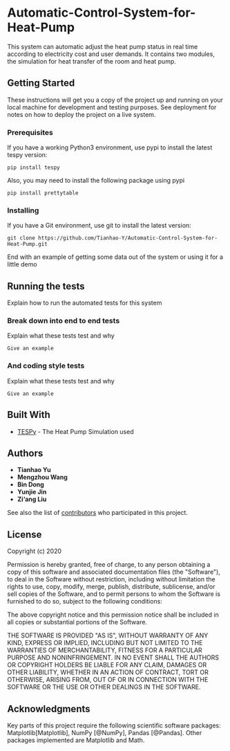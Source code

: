 # Automatic-Control-System-for-Heat-Pump

This system can automatic adjust the heat pump status in real time according to electricity cost and user demands. It contains two modules, the simulation for heat transfer of the room and heat pump.

## Getting Started

These instructions will get you a copy of the project up and running on your local machine for development and testing purposes. See deployment for notes on how to deploy the project on a live system.

### Prerequisites

If you have a working Python3 environment, use pypi to install the latest tespy version:

```
pip install tespy
```

Also, you may need to install the following package using pypi

```
pip install prettytable
```

### Installing

If you have a Git environment, use git to install the latest version:

```
git clone https://github.com/Tianhao-Y/Automatic-Control-System-for-Heat-Pump.git
```

End with an example of getting some data out of the system or using it for a little demo

## Running the tests

Explain how to run the automated tests for this system

### Break down into end to end tests

Explain what these tests test and why

```
Give an example
```

### And coding style tests

Explain what these tests test and why

```
Give an example
```

## Built With

* [TESPy](https://github.com/oemof/tespy) - The Heat Pump Simulation used

## Authors

* **Tianhao Yu** 
* **Mengzhou Wang** 
* **Bin Dong**
* **Yunjie Jin** 
* **Zi‘ang Liu** 

See also the list of [contributors](https://github.com/Tianhao-Y/Automatic-Control-System-for-Heat-Pump/graphs/contributors) who participated in this project.

## License
Copyright (c) 2020 

Permission is hereby granted, free of charge, to any person obtaining a copy of this software and associated documentation files (the "Software"), to deal in the Software without restriction, including without limitation the rights to use, copy, modify, merge, publish, distribute, sublicense, and/or sell copies of the Software, and to permit persons to whom the Software is furnished to do so, subject to the following conditions:

The above copyright notice and this permission notice shall be included in all copies or substantial portions of the Software.

THE SOFTWARE IS PROVIDED "AS IS", WITHOUT WARRANTY OF ANY KIND, EXPRESS OR IMPLIED, INCLUDING BUT NOT LIMITED TO THE WARRANTIES OF MERCHANTABILITY, FITNESS FOR A PARTICULAR PURPOSE AND NONINFRINGEMENT. IN NO EVENT SHALL THE AUTHORS OR COPYRIGHT HOLDERS BE LIABLE FOR ANY CLAIM, DAMAGES OR OTHER LIABILITY, WHETHER IN AN ACTION OF CONTRACT, TORT OR OTHERWISE, ARISING FROM, OUT OF OR IN CONNECTION WITH THE SOFTWARE OR THE USE OR OTHER DEALINGS IN THE SOFTWARE.

## Acknowledgments

Key parts of this project require the following scientific software packages: Matplotlib[Matplotlib], NumPy [@NumPy], Pandas [@Pandas]. Other packages implemented are Matplotlib and Math.
